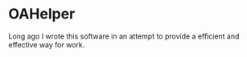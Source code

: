 # OAHelper
Long ago I wrote this software in an attempt to provide a efficient and effective way for work. 
